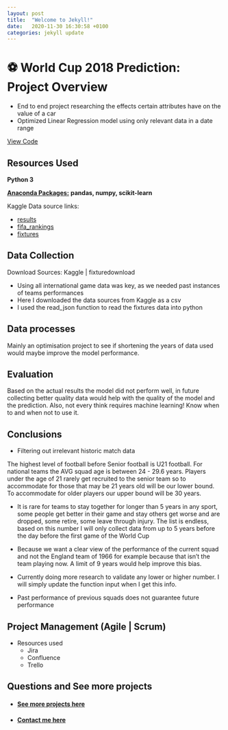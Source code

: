 ```yaml
---
layout: post
title:  "Welcome to Jekyll!"
date:   2020-11-30 16:30:58 +0100
categories: jekyll update
---
```

# ⚽ World Cup 2018 Prediction: Project Overview 
* End to end project researching the effects certain attributes have on the value of a car
* Optimized Linear Regression model using only relevant data in a date range

[View Code](https://github.com/MattithyahuData/P1-World-Cup-2018-Prediction/blob/main/Code/P1%20Code.ipynb)

## Resources Used
**Python 3** 

[**Anaconda Packages:**](requirements.txt) **pandas, numpy, scikit-learn**

Kaggle Data source links: 
* [results](https://www.kaggle.com/martj42/international-football-results-from-1872-to-2017/data?select=results.csv) 
* [fifa_rankings](https://www.kaggle.com/tadhgfitzgerald/fifa-international-soccer-mens-ranking-1993now) 
* [fixtures](https://fixturedownload.com/feed/json/fifa-world-cup-2018)

## Data Collection
Download Sources: Kaggle | fixturedownload
* Using all international game data was key, as we needed past instances of teams performances
* Here I downloaded the data sources from Kaggle as a csv
* I used the read_json function to read the fixtures data into python

## Data processes
Mainly an optimisation project to see if shortening the years of data used would maybe improve the model performance.

## Evaluation 
Based on the actual results the model did not perform well, in future collecting better quality data would help with the quality of the model and the prediction. 
Also, not every think requires machine learning! Know when to and when not to use it. 

## Conclusions
* Filtering out irrelevant historic match data

The highest level of football before Senior football is U21 football. For national teams the AVG squad age is between 24 - 29.6 years. Players under the age of 21 rarely get recruited to the senior team so to accommodate for those that may be 21 years old will be our lower bound. To accommodate for older players our upper bound will be 30 years. 

* It is rare for teams to stay together for longer than 5 years in any sport, some people get better in their game and stay others get worse and are dropped, some retire, some leave through injury. The list is endless, based on this number I will only collect data from up to 5 years before the day before the first game of the World Cup

* Because we want a clear view of the performance of the current squad and not the England team of 1966 for example because that isn’t the team playing now. A limit of 9 years would help improve this bias.  
* Currently doing more research to validate any lower or higher number. I will simply update the function input when I get this info. 
* Past performance of previous squads does not guarantee future performance 

## Project Management (Agile | Scrum)
* Resources used
    * Jira
    * Confluence
    * Trello 

## Questions and See more projects    

* #### [See more projects here](https://mattithyahutech.co.uk/)
* #### [Contact me here](mailto:theanalyticsolutions@gmail.com) 


[jekyll-docs]: https://jekyllrb.com/docs/home
[jekyll-gh]:   https://github.com/jekyll/jekyll
[jekyll-talk]: https://talk.jekyllrb.com/
